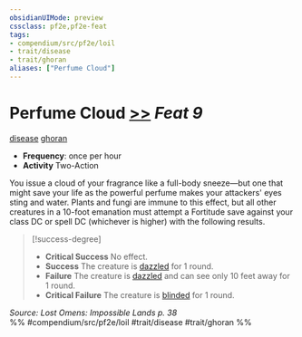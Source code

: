 ```yaml
---
obsidianUIMode: preview
cssclass: pf2e,pf2e-feat
tags:
- compendium/src/pf2e/loil
- trait/disease
- trait/ghoran
aliases: ["Perfume Cloud"]
---
```

# Perfume Cloud  [>>](../../Rules/core-rulebook/chapter-9-playing-the-game.md#Actions "Two-Action") *Feat 9*  
[disease](../../Rules/traits/disease.md)  [ghoran](../../Rules/traits/ghoran-loil.md)  

- **Frequency**: once per hour
- **Activity** Two-Action

You issue a cloud of your fragrance like a full-body sneeze—but one that might save your life as the powerful perfume makes your attackers' eyes sting and water. Plants and fungi are immune to this effect, but all other creatures in a 10-foot emanation must attempt a Fortitude save against your class DC or spell DC (whichever is higher) with the following results.

> [!success-degree] 
> - **Critical Success** No effect.
> - **Success** The creature is [dazzled](../../Rules/conditions.md#Dazzled) for 1 round.
> - **Failure** The creature is [dazzled](../../Rules/conditions.md#Dazzled) and can see only 10 feet away for 1 round.
> - **Critical Failure** The creature is [blinded](../../Rules/conditions.md#Blinded) for 1 round.

*Source: Lost Omens: Impossible Lands p. 38*  
%% #compendium/src/pf2e/loil #trait/disease #trait/ghoran %%